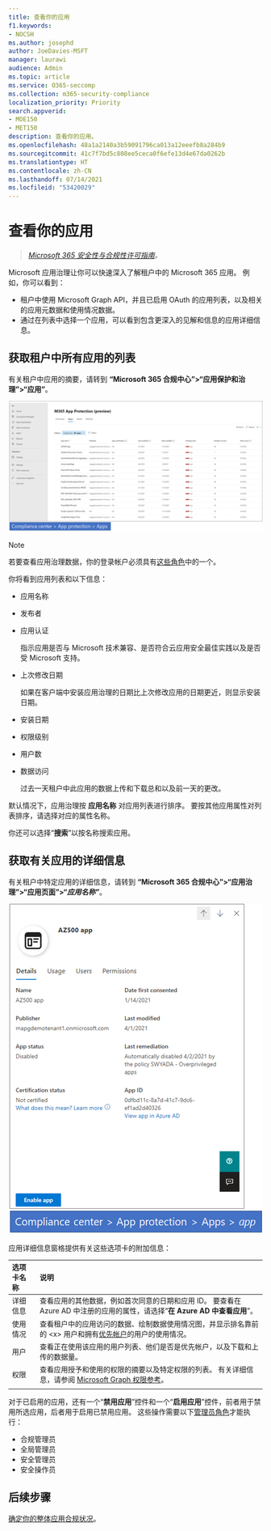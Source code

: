 ```yaml
---
title: 查看你的应用
f1.keywords:
- NOCSH
ms.author: josephd
author: JoeDavies-MSFT
manager: laurawi
audience: Admin
ms.topic: article
ms.service: O365-seccomp
ms.collection: m365-security-compliance
localization_priority: Priority
search.appverid:
- MOE150
- MET150
description: 查看你的应用。
ms.openlocfilehash: 48a1a2140a3b59091796ca013a12eeefb8a284b9
ms.sourcegitcommit: 41c7f7bd5c808ee5ceca0f6efe13d4e67da0262b
ms.translationtype: HT
ms.contentlocale: zh-CN
ms.lasthandoff: 07/14/2021
ms.locfileid: "53420029"
---
```

# <a name="view-your-apps"></a>查看你的应用

>*[Microsoft 365 安全性与合规性许可指南](https://aka.ms/ComplianceSD)。*

Microsoft 应用治理让你可以快速深入了解租户中的 Microsoft 365 应用。 例如，你可以看到：

- 租户中使用 Microsoft Graph API，并且已启用 OAuth 的应用列表，以及相关的应用元数据和使用情况数据。
- 通过在列表中选择一个应用，可以看到包含更深入的见解和信息的应用详细信息。

## <a name="getting-a-list-of-all-the-apps-in-your-tenant"></a>获取租户中所有应用的列表

有关租户中应用的摘要，请转到 **“Microsoft 365 合规中心”>“应用保护和治理”>“应用”**。

![Microsoft 365 合规中心内的 MAPG 应用摘要页面](..\media\manage-app-protection-governance\mapg-cc-apps.png)

>[!Note]
> 若要查看应用治理数据，你的登录帐户必须具有[这些角色](app-governance-get-started.md#administrator-roles)中的一个。
>

你将看到应用列表和以下信息：

- 应用名称
- 发布者
- 应用认证

  指示应用是否与 Microsoft 技术兼容、是否符合云应用安全最佳实践以及是否受 Microsoft 支持。

- 上次修改日期

  如果在客户端中安装应用治理的日期比上次修改应用的日期更近，则显示安装日期。

- 安装日期
- 权限级别
- 用户数
- 数据访问

  过去一天租户中此应用的数据上传和下载总和以及前一天的更改。

默认情况下，应用治理按 **应用名称** 对应用列表进行排序。 要按其他应用属性对列表排序，请选择对应的属性名称。

你还可以选择“**搜索**”以按名称搜索应用。

## <a name="getting-detailed-information-on-an-app"></a>获取有关应用的详细信息

有关租户中特定应用的详细信息，请转到 **“Microsoft 365 合规中心”>“应用治理”>“应用页面”>“*应用名称”***。

![Microsoft 365 合规中心内的应用治理应用详细信息窗格](..\media\manage-app-protection-governance\mapg-cc-apps-app.png)

应用详细信息窗格提供有关这些选项卡的附加信息：

| 选项卡名称 | 说明 |
|:-------|:-----|
| 详细信息 | 查看应用的其他数据，例如首次同意的日期和应用 ID。 要查看在 Azure AD 中注册的应用的属性，请选择“**在 Azure AD 中查看应用**”。 |
| 使用情况 | 查看租户中的应用访问的数据、绘制数据使用情况图，并显示排名靠前的 \<x> 用户和拥有[优先帐户](/microsoft-365/admin/setup/priority-accounts)的用户的使用情况。 |
| 用户 | 查看正在使用该应用的用户列表、他们是否是优先帐户，以及下载和上传的数据量。 |
| 权限 | 查看应用授予和使用的权限的摘要以及特定权限的列表。 有关详细信息，请参阅 [Microsoft Graph 权限参考](/graph/permissions-reference)。 |
|||

对于已启用的应用，还有一个“**禁用应用**”控件和一个“**启用应用**”控件，前者用于禁用所选应用，后者用于启用已禁用应用。 这些操作需要以下[管理员角色](app-governance-get-started.md#administrator-roles)才能执行：

- 合规管理员
- 全局管理员
- 安全管理员
- 安全操作员

## <a name="next-step"></a>后续步骤

[确定你的整体应用合规状况](app-governance-visibility-insights-compliance-posture.md)。

